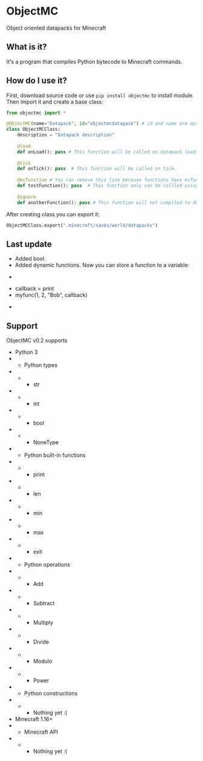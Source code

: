 # ObjectMC
Object oriented datapacks for Minecraft

## What is it?
It's a program that compiles Python bytecode to Minecraft commands.

## How do I use it?
First, download source code or use `pip install objectmc` to install module. Then import it and create a base class:
```python
from objectmc import *

@ObjectMC(name="Datapack", id="objectmcdatapack") # id and name are optional
class ObjectMCClass:
    description = "Datapack description"
    
    @load
    def onLoad(): pass # This function will be called on datapack load.
    
    @tick
    def onTick(): pass  # This function will be called on tick.
    
    @mcfunction # You can remove this line because functions have mcfunction mode by default.
    def testFunction(): pass  # This function only can be callled using /function command.
    
    @ignore
    def anotherFunction(): pass # This function will not compiled to datapack.
```
After creating class you can export it:
```python
ObjectMCClass.export(".minecraft/saves/world/datapacks")
```

## Last update
- Added bool.
- Added dynamic functions. Now you can store a function to a variable:
- ```python
- callback = print
- myfunc(1, 2, "Bob", callback)
- ```

## Support
ObjectMC v0.2 supports
- Python 3
- - Python types
- - - str
- - - int
- - - bool
- - - NoneType
- - Python built-in functions
- - - print
- - - len
- - - min
- - - max
- - - exit
- - Python operations
- - - Add
- - - Subtract
- - - Multiply
- - - Divide
- - - Modulo
- - - Power
- - Python constructions
- - - Nothing yet :(
- Minecraft 1.16+
- - Minecraft API
- - - Nothing yet :(
